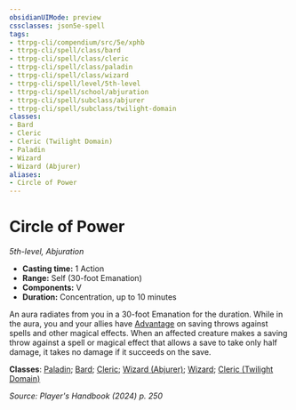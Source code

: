 ```yaml
---
obsidianUIMode: preview
cssclasses: json5e-spell
tags:
- ttrpg-cli/compendium/src/5e/xphb
- ttrpg-cli/spell/class/bard
- ttrpg-cli/spell/class/cleric
- ttrpg-cli/spell/class/paladin
- ttrpg-cli/spell/class/wizard
- ttrpg-cli/spell/level/5th-level
- ttrpg-cli/spell/school/abjuration
- ttrpg-cli/spell/subclass/abjurer
- ttrpg-cli/spell/subclass/twilight-domain
classes:
- Bard
- Cleric
- Cleric (Twilight Domain)
- Paladin
- Wizard
- Wizard (Abjurer)
aliases:
- Circle of Power
---
```

# Circle of Power
*5th-level, Abjuration*  


- **Casting time:** 1 Action
- **Range:** Self (30-foot Emanation)
- **Components:** V
- **Duration:** Concentration, up to 10 minutes

An aura radiates from you in a 30-foot Emanation for the duration. While in the aura, you and your allies have [Advantage](Інструменти%20ДМ/CLI/rules/variant-rules/advantage-xphb.md) on saving throws against spells and other magical effects. When an affected creature makes a saving throw against a spell or magical effect that allows a save to take only half damage, it takes no damage if it succeeds on the save.

**Classes**: [Paladin](Інструменти%20ДМ/CLI/lists/list-spells-classes-paladin.md); [Bard](Інструменти%20ДМ/CLI/lists/list-spells-classes-bard.md); [Cleric](Інструменти%20ДМ/CLI/lists/list-spells-classes-cleric.md); [Wizard (Abjurer)](Інструменти%20ДМ/CLI/lists/list-spells-classes-abjurer-xphb.md "subclass=XPHB;class=XPHB"); [Wizard](Інструменти%20ДМ/CLI/lists/list-spells-classes-wizard.md); [Cleric (Twilight Domain)](Інструменти%20ДМ/CLI/lists/list-spells-classes-twilight-domain-tce.md "subclass=TCE;class=XPHB")

*Source: Player's Handbook (2024) p. 250*